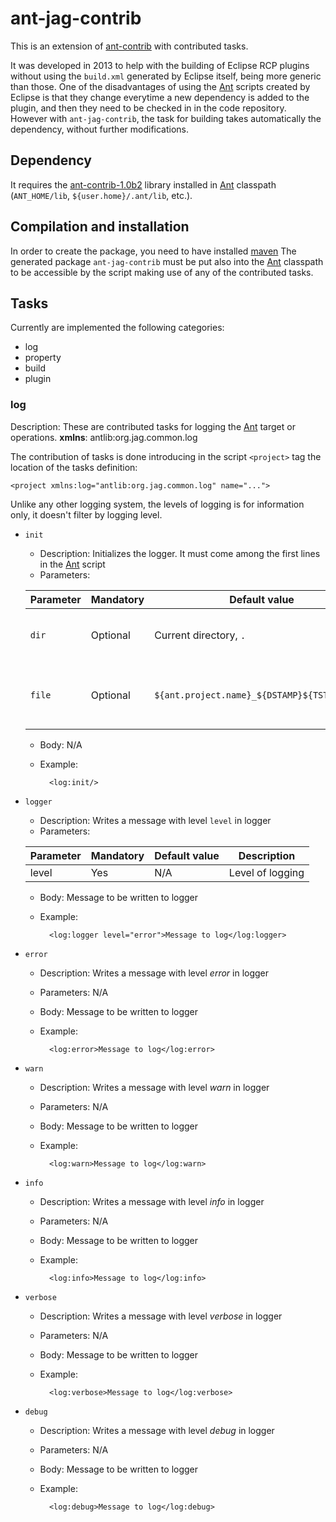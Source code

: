 [Ant]: https://ant.apache.org
[ant-contrib]: http://ant-contrib.sourceforge.net/
[ant-contrib-1.0b2]: https://sourceforge.net/projects/ant-contrib/files/ant-contrib/ant-contrib-1.0b2/ant-contrib-1.0b2-bin.zip/download
[maven]: https://maven.apache.org/


# ant-jag-contrib

This is an extension of [ant-contrib] with contributed tasks.

It was developed in 2013 to help with the building of Eclipse RCP plugins without
using the `build.xml` generated by Eclipse itself, being more generic than those.
One of the disadvantages of using the [Ant] scripts created by Eclipse is that they
change everytime a new dependency is added to the plugin, and then they need to
be checked in in the code repository. However with `ant-jag-contrib`, the
task for building takes automatically the dependency, without further modifications.

## Dependency
It requires the [ant-contrib-1.0b2] library installed in [Ant] classpath
(`ANT_HOME/lib`, `${user.home}/.ant/lib`, etc.).

## Compilation and installation
In order to create the package, you need to have installed [maven]
The generated package `ant-jag-contrib` must be put also into the [Ant]
classpath to be accessible by the script making use of any of the contributed
tasks.

## Tasks
Currently are implemented the following categories:

* log
* property
* build
* plugin

### log

Description: These are contributed tasks for logging the [Ant] target or operations.
**xmlns**: antlib:org.jag.common.log

The contribution of tasks is done introducing in the script `<project>` tag
the location of the tasks definition:

	<project xmlns:log="antlib:org.jag.common.log" name="...">

Unlike any other logging system, the levels of logging is for information only, it doesn't filter
by logging level.

* `init`
	* Description: Initializes the logger. It must come among the first lines in the [Ant] script
	* Parameters:

	Parameter | Mandatory | Default value | Description
	--- | --- | --- | ---
	`dir` | Optional | Current directory, `.` |  Directory where to write the logs to.
	`file` | Optional | `${ant.project.name}_${DSTAMP}${TSTAMP}.log` | Log file where to write the log entries to.

	* Body: N/A
	* Example:

			<log:init/>

* `logger`
	* Description: Writes a message with level `level` in logger
	* Parameters:

	Parameter | Mandatory | Default value | Description
	--- | --- | --- | ---
	level | Yes | N/A | Level of logging

	* Body: Message to be written to logger
	* Example:
	
			<log:logger level="error">Message to log</log:logger>

* `error`
	* Description: Writes a message with level _error_ in logger
	* Parameters: N/A
	* Body: Message to be written to logger
	* Example:
	
			<log:error>Message to log</log:error>
		
* `warn`
	* Description: Writes a message with level _warn_ in logger
	* Parameters: N/A
	* Body: Message to be written to logger
	* Example:
	
			<log:warn>Message to log</log:warn>

* `info`
	* Description: Writes a message with level _info_ in logger
	* Parameters: N/A
	* Body: Message to be written to logger
	* Example:
	
			<log:info>Message to log</log:info>
		
* `verbose`
	* Description: Writes a message with level _verbose_ in logger
	* Parameters: N/A
	* Body: Message to be written to logger
	* Example:
	
			<log:verbose>Message to log</log:verbose>
		
* `debug`
	* Description: Writes a message with level _debug_ in logger
	* Parameters: N/A
	* Body: Message to be written to logger
	* Example:
	
			<log:debug>Message to log</log:debug>
